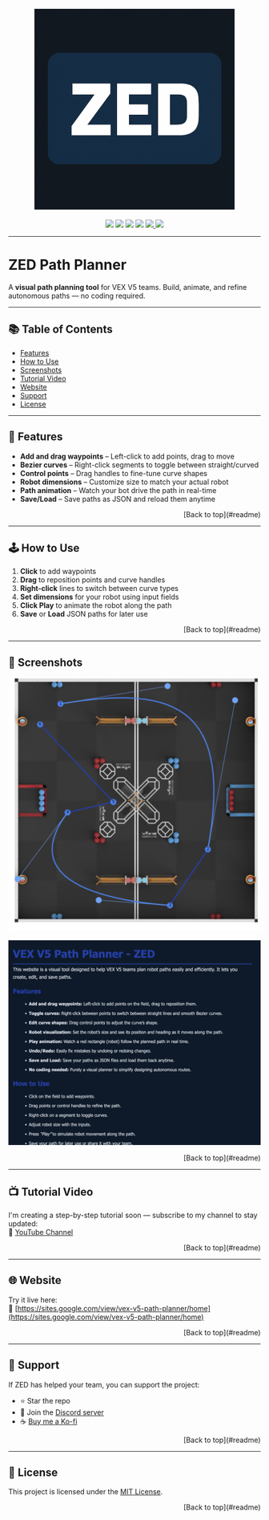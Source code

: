 <!-- Logo and Badges -->
<p align="center">
  <img src="docs/assets/zed-logo.png" width="400" alt="ZED Logo" />
  <br><br>
  <img src="https://img.shields.io/github/contributors/Ashton254/VEX-V5-ZED-Path-Planner?style=for-the-badge&color=brightgreen" />
  <img src="https://img.shields.io/github/stars/Ashton254/VEX-V5-ZED-Path-Planner?style=for-the-badge&color=yellow" />
  <img src="https://img.shields.io/github/forks/Ashton254/VEX-V5-ZED-Path-Planner?style=for-the-badge&color=orange" />
  <img src="https://img.shields.io/badge/version-v1.0.0-blue?style=for-the-badge" />
  <a href="https://discord.gg/gQxwtWSMk5">
    <img src="https://img.shields.io/discord/1362603405725536407?label=Join%20our%20Discord&logo=discord&style=for-the-badge&color=5865F2" />
  </a>
  <a href="https://ko-fi.com/your-username">
    <img src="https://img.shields.io/badge/Support%20me-Ko--fi-F16061?style=for-the-badge&logo=ko-fi&logoColor=white" />
  </a>
</p>

---

# ZED Path Planner

A **visual path planning tool** for VEX V5 teams. Build, animate, and refine autonomous paths — no coding required.

---

## 📚 Table of Contents

- [Features](#features)
- [How to Use](#how-to-use)
- [Screenshots](#screenshots)
- [Tutorial Video](#tutorial-video)
- [Website](#website)
- [Support](#support)
- [License](#license)

---

## 🚀 Features

- **Add and drag waypoints** – Left-click to add points, drag to move  
- **Bezier curves** – Right-click segments to toggle between straight/curved  
- **Control points** – Drag handles to fine-tune curve shapes  
- **Robot dimensions** – Customize size to match your actual robot  
- **Path animation** – Watch your bot drive the path in real-time  
- **Save/Load** – Save paths as JSON and reload them anytime  

<p align="right">[Back to top](#readme)</p>

---

## 🕹 How to Use

1. **Click** to add waypoints  
2. **Drag** to reposition points and curve handles  
3. **Right-click** lines to switch between curve types  
4. **Set dimensions** for your robot using input fields  
5. **Click Play** to animate the robot along the path  
6. **Save** or **Load** JSON paths for later use

<p align="right">[Back to top](#readme)</p>

---

## 📸 Screenshots

<p align="center">
  <img src="docs/assets/ZED-path-planner-1.png" width="600" alt="Screenshot 1" />
  <br><br>
  <img src="docs/assets/ZED-path-planner-2.png" width="600" alt="Screenshot 2" />
</p>

<p align="right">[Back to top](#readme)</p>

---

## 📺 Tutorial Video

I'm creating a step-by-step tutorial soon — subscribe to my channel to stay updated:  
🎥 [YouTube Channel](https://www.youtube.com/channel/UC1oWpzjO2l_e_y2D8k62XoA)

<p align="right">[Back to top](#readme)</p>

---

## 🌐 Website

Try it live here:  
🔗 [https://sites.google.com/view/vex-v5-path-planner/home](https://sites.google.com/view/vex-v5-path-planner/home)

<p align="right">[Back to top](#readme)</p>

---

## 💖 Support

If ZED has helped your team, you can support the project:

- ⭐ Star the repo
- 💬 Join the [Discord server](https://discord.gg/gQxwtWSMk5)
- ☕ [Buy me a Ko-fi](https://ko-fi.com/your-username)

<p align="right">[Back to top](#readme)</p>

---

## 📄 License

This project is licensed under the [MIT License](LICENSE).

<p align="right">[Back to top](#readme)</p>

